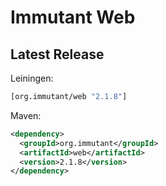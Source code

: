# Immutant Web

## Latest Release

Leiningen:

``` clj
[org.immutant/web "2.1.8"]
```

Maven:

``` xml
<dependency>
  <groupId>org.immutant</groupId>
  <artifactId>web</artifactId>
  <version>2.1.8</version>
</dependency>
```
